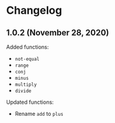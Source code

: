 # Changelog

## 1.0.2 (November 28, 2020)

Added functions:

- `not-equal`
- `range`
- `conj`
- `minus`
- `multiply`
- `divide`

Updated functions:

- Rename `add` to `plus`
